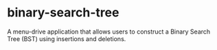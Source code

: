# binary-search-tree
A menu-drive application that allows users to construct a Binary Search Tree (BST) using insertions and deletions. 
